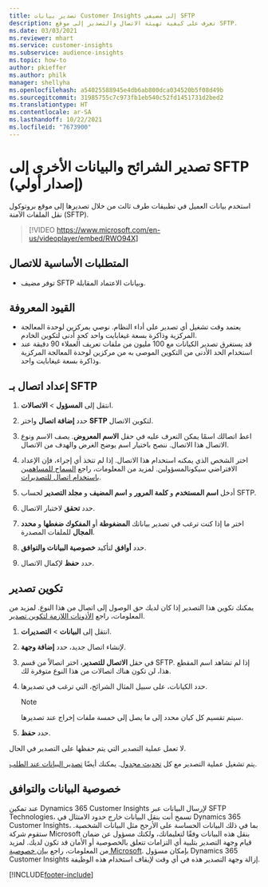 ```yaml
---
title: تصدير بيانات Customer Insights إلى مضيفي SFTP
description: تعرف على كيفية تهيئة الاتصال والتصدير إلى موقع SFTP.
ms.date: 03/03/2021
ms.reviewer: mhart
ms.service: customer-insights
ms.subservice: audience-insights
ms.topic: how-to
author: pkieffer
ms.author: philk
manager: shellyha
ms.openlocfilehash: a54025588945e4db6ab800dca034520b5f08d49b
ms.sourcegitcommit: 31985755c7c973fb1eb540c52fd1451731d2bed2
ms.translationtype: HT
ms.contentlocale: ar-SA
ms.lasthandoff: 10/22/2021
ms.locfileid: "7673900"
---
```

# <a name="export-segments-and-other-data-to-sftp-preview"></a>تصدير الشرائح والبيانات الأخرى إلى SFTP (إصدار أولي)

استخدم بيانات العميل في تطبيقات طرف ثالث من خلال تصديرها إلى موقع بروتوكول نقل الملفات الآمنة (SFTP).

> [!VIDEO https://www.microsoft.com/en-us/videoplayer/embed/RWO94X]

## <a name="prerequisites-for-connection"></a>المتطلبات الأساسية للاتصال

- توفر مضيف SFTP وبيانات الاعتماد المقابلة.

## <a name="known-limitations"></a>القيود المعروفة

- يعتمد وقت تشغيل أي تصدير على أداء النظام. نوصي بمركزين لوحدة المعالجة المركزية وذاكرة بسعة غيغابايت واحد كحدٍ أدنى لتكوين الخادم. 
- قد يستغرق تصدير الكيانات مع 100 مليون من ملفات تعريف العملاء 90 دقيقة عند استخدام الحد الأدنى من التكوين الموصى به من مركزين لوحدة المعالجة المركزية وذاكرة بسعة غيغابايت واحد. 

## <a name="set-up-connection-to-sftp"></a>إعداد اتصال بـ SFTP

1. انتقل إلى **المسؤول** > **الاتصالات**.

1. حدد **إضافة اتصال** واختر **SFTP** لتكوين الاتصال.

1. اعط اتصالك اسمًا يمكن التعرف عليه في حقل **الاسم المعروض**. يصف الاسم ونوع الاتصال هذا الاتصال. ننصح باختيار اسم يوضح الغرض والهدف من الاتصال.

1. اختر الشخص الذي يمكنه استخدام هذا الاتصال. إذا لم تتخذ أي إجراء، فإن الإعداد الافتراضي سيكونالمسؤولين. لمزيد من المعلومات، راجع [السماح للمساهمين باستخدام اتصال للتصديرات](connections.md#allow-contributors-to-use-a-connection-for-exports).

1. أدخل **اسم المستخدم** و **كلمة المرور** و **اسم المضيف** و **مجلد التصدير** لحساب SFTP.

1. حدد **تحقق** لاختبار الاتصال.

1. اختر ما إذا كنت ترغب في تصدير بياناتك **المضغوطة** أو **المفكوك ضغطها** و **محدد المجال** للملفات المصدرة.

1. حدد **أوافق** لتأكيد **خصوصية البيانات والتوافق‬**.

1. حدد **حفظ** لإكمال الاتصال.

## <a name="configure-an-export"></a>تكوين تصدير

يمكنك تكوين هذا التصدير إذا كان لديك حق الوصول إلى اتصال من هذا النوع. لمزيد من المعلومات، راجع [الأذونات اللازمة لتكوين تصدير](export-destinations.md#set-up-a-new-export).

1. انتقل إلى **البيانات** > **التصديرات**.

1. لإنشاء اتصال جديد، حدد **إضافة وجهة**.

1. في حقل **الاتصال للتصدير**، اختر اتصالاً من قسم SFTP. إذا لم تشاهد اسم المقطع هذا، لن تكون هناك اتصالات من هذا النوع متوفرة لك.

1. حدد الكيانات، على سبيل المثال الشرائح، التي ترغب في تصديرها.

   > [!NOTE]
   > سيتم تقسيم كل كيان محدد إلى ما يصل إلى خمسة ملفات إخراج عند تصديرها. 

1. حدد **حفظ**.

لا تعمل عملية التصدير التي يتم حفظها على التصدير في الحال.

يتم تشغيل عملية التصدير مع كل [تحديث مجدول](system.md#schedule-tab). يمكنك أيضًا [تصدير البيانات عند الطلب](export-destinations.md#run-exports-on-demand). 

## <a name="data-privacy-and-compliance"></a>خصوصية البيانات والتوافق

عند تمكين Dynamics 365 Customer Insights لإرسال البيانات عبر SFTP Technologies، تسمح أنت بنقل البيانات خارج حدود الامتثال في Dynamics 365 Customer Insights، بما في ذلك البيانات الحساسة على الأرجح مثل البيانات الشخصية. ستقوم شركة Microsoft بنقل هذه البيانات وفقًا لتعليماتك، ولكنك مسؤول عن ضمان قيام وجهة التصدير بتلبية أي التزامات تتعلق بالخصوصية أو الأمان قد تكون لديك. لمزيد من المعلومات، راجع [بيان خصوصية Microsoft](https://go.microsoft.com/fwlink/?linkid=396732).
بإمكان مسؤول Dynamics 365 Customer Insights إزالة وجهة التصدير هذه في أي وقت لإيقاف استخدام هذه الوظيفة.

[!INCLUDE[footer-include](../includes/footer-banner.md)]
